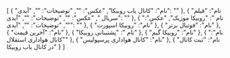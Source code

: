 [
  {
    "نام": "کانال یاب روبیکا",
    "عکس": "",
    "توضیحات": "",
    "آیدی": ""
  },
  {
    "نام": "فیلم سریال ",
    "عکس": "",
    "توضیحات": "",
    "آیدی": ""
  },
  {
    "نام ": "روبیکا موزیک",
    "عکس": "",
    "توضیحات": "",
    "آیدی": ""
  },
  {
    "نام": "روبیکا اسپورت"
  },
  {
    "نام": "فوتبال برتر"
  },
  {
    "نام": "آخرین قیمت"
  },
  {
    "نام ": "پشتیبانی روبیکا"
  },
  {
    "نام": "روبیکا گیم"
  },
  {
    "نام": "کانال هواداری استقلال"
  },
  {
    "نام": "کانال هواداری پرسپولیس"
  },
  {
    "نام": "ثبت کانال در کانال یاب روبیکا"
  }
]
